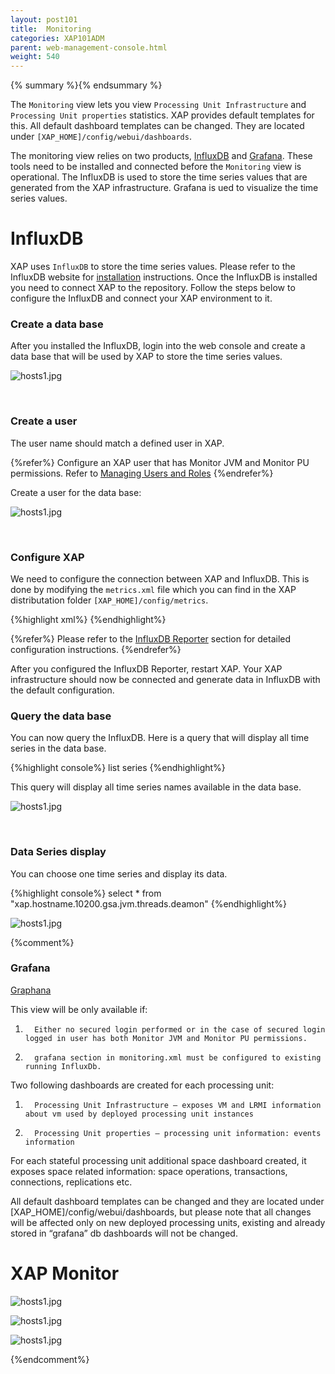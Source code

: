 ```yaml
---
layout: post101
title:  Monitoring
categories: XAP101ADM
parent: web-management-console.html
weight: 540
---
```


{% summary %}{% endsummary %}


The `Monitoring` view lets you view `Processing Unit Infrastructure` and  `Processing Unit properties` statistics. XAP provides
default templates for this. All default dashboard templates can be changed. They are located under `[XAP_HOME]/config/webui/dashboards`.

The monitoring view relies on two products, [InfluxDB](http://influxdb.com/) and [Grafana](http://grafana.org). These tools need to be installed and connected before the `Monitoring` view is operational.
The InfluxDB is used to store the time series values that are generated from the XAP infrastructure. Grafana is ued to visualize the time series values.

# InfluxDB

XAP uses `InfluxDB` to store the time series values. Please refer to the InfluxDB website for [installation](http://influxdb.com/docs/v0.8/introduction/installation.html) instructions.
Once the InfluxDB is installed you need to connect XAP to the repository.  Follow the steps below to configure the InfluxDB and connect your XAP environment to it.


### Create a data base

After you installed the InfluxDB, login into the web console and create a data base that will be used by XAP to store the time series values.

![hosts1.jpg](/attachment_files/web-console/influxdb-create-db.jpg)

<br>

### Create a user

The user name should match a defined user in XAP.

{%refer%}
Configure an XAP user that has Monitor JVM and Monitor PU permissions. Refer to [Managing Users and Roles]({%currentsecurl%}/gigaspaces-management-center-(ui)-security.html)
{%endrefer%}

Create a user for the data base:


![hosts1.jpg](/attachment_files/web-console/influxdb-create-user.jpg)

<br>

### Configure XAP

We need to configure the connection between XAP and InfluxDB. This is done by modifying the `metrics.xml` file which you can find in the XAP distributation
folder `[XAP_HOME]/config/metrics`.

{%highlight xml%}
<metrics-configuration>
    <reporters>
        <reporter name="influxdb-http">
            <property name="host" value="InfluxDbHost"/>
            <property name="database" value="InfluxDB-name"/>
            <property name="username" value="xap-username"/>
            <property name="password" value="password"/>
        </reporter>
    </reporters>
</metrics-configuration>
{%endhighlight%}

{%refer%}
Please refer to the [InfluxDB Reporter](./metrics-influxdb-reporter.html) section for detailed configuration instructions.
{%endrefer%}


After you configured the InfluxDB Reporter, restart XAP. Your XAP infrastructure should now be connected and generate data in InfluxDB with the default configuration.


### Query the data base

You can now query the InfluxDB. Here is a query that will display all time series in the data base.

{%highlight console%}
list series
{%endhighlight%}

This query will display all time series names available in the data base.

![hosts1.jpg](/attachment_files/web-console/influxdb-query-series.jpg)

<br>

### Data Series display

You can choose one time series and display its data.

{%highlight console%}
select * from "xap.hostname.10200.gsa.jvm.threads.deamon"
{%endhighlight%}

![hosts1.jpg](/attachment_files/web-console/influxdb-data-series.jpg)

{%comment%}

### Grafana

[Graphana](http://grafana.org/)





This view will be only available if:
1.       Either no secured login performed or in the case of secured login logged in user has both Monitor JVM and Monitor PU permissions.
2.       grafana section in monitoring.xml must be configured to existing running InfluxDb.

Two following dashboards are created for each processing unit:
1.       Processing Unit Infrastructure – exposes VM and LRMI information about vm used by deployed processing unit instances
2.       Processing Unit properties – processing unit information: events information
For each stateful processing unit additional space dashboard created, it exposes space related information: space operations, transactions, connections, replications etc.

All default dashboard templates can be changed and they are located under [XAP_HOME]/config/webui/dashboards, but please note that all changes will be affected only on new deployed processing units, existing and already stored in “grafana” db dashboards will not be changed.






# XAP Monitor

![hosts1.jpg](/attachment_files/web-console/monitor1.jpg)

![hosts1.jpg](/attachment_files/web-console/monitor2.jpg)

![hosts1.jpg](/attachment_files/web-console/monitor3.jpg)


 {%endcomment%}
